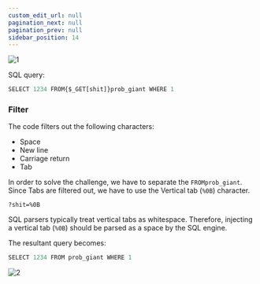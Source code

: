 ```yaml
---
custom_edit_url: null
pagination_next: null
pagination_prev: null
sidebar_position: 14
---
```


![1](https://github.com/Kunull/Write-ups/assets/110326359/cf244332-a0d2-4992-a29d-c16c73b69db7)

SQL query:

```sql
SELECT 1234 FROM{$_GET[shit]}prob_giant WHERE 1
```

### Filter

The code filters out the following characters:

- Space 
- New line 
- Carriage return
- Tab

In order to solve the challenge, we have to separate the `FROMprob_giant`.
Since Tabs are filtered out, we have to use the Vertical tab (`%0B`) character.

```
?shit=%0B
```

SQL parsers typically treat vertical tabs as whitespace. Therefore, injecting a vertical tab (`%0B`) should be parsed as a space by the SQL engine.

The resultant query becomes:

```sql
SELECT 1234 FROM prob_giant WHERE 1
```

![2](https://github.com/Kunull/Write-ups/assets/110326359/633b9e01-cf5c-4b96-ae06-ceae467e3971)

